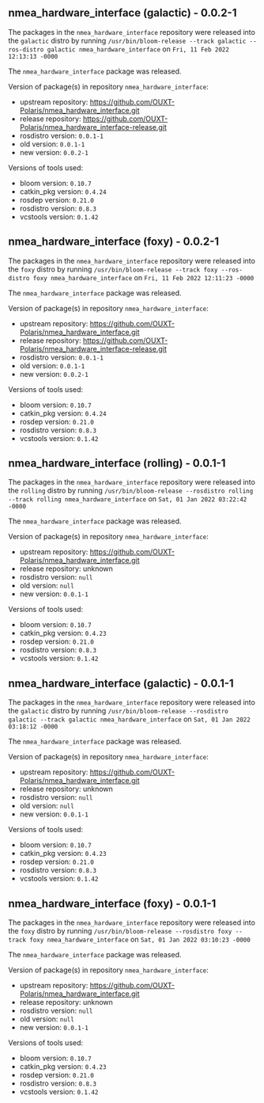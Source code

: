 ## nmea_hardware_interface (galactic) - 0.0.2-1

The packages in the `nmea_hardware_interface` repository were released into the `galactic` distro by running `/usr/bin/bloom-release --track galactic --ros-distro galactic nmea_hardware_interface` on `Fri, 11 Feb 2022 12:13:13 -0000`

The `nmea_hardware_interface` package was released.

Version of package(s) in repository `nmea_hardware_interface`:

- upstream repository: https://github.com/OUXT-Polaris/nmea_hardware_interface.git
- release repository: https://github.com/OUXT-Polaris/nmea_hardware_interface-release.git
- rosdistro version: `0.0.1-1`
- old version: `0.0.1-1`
- new version: `0.0.2-1`

Versions of tools used:

- bloom version: `0.10.7`
- catkin_pkg version: `0.4.24`
- rosdep version: `0.21.0`
- rosdistro version: `0.8.3`
- vcstools version: `0.1.42`


## nmea_hardware_interface (foxy) - 0.0.2-1

The packages in the `nmea_hardware_interface` repository were released into the `foxy` distro by running `/usr/bin/bloom-release --track foxy --ros-distro foxy nmea_hardware_interface` on `Fri, 11 Feb 2022 12:11:23 -0000`

The `nmea_hardware_interface` package was released.

Version of package(s) in repository `nmea_hardware_interface`:

- upstream repository: https://github.com/OUXT-Polaris/nmea_hardware_interface.git
- release repository: https://github.com/OUXT-Polaris/nmea_hardware_interface-release.git
- rosdistro version: `0.0.1-1`
- old version: `0.0.1-1`
- new version: `0.0.2-1`

Versions of tools used:

- bloom version: `0.10.7`
- catkin_pkg version: `0.4.24`
- rosdep version: `0.21.0`
- rosdistro version: `0.8.3`
- vcstools version: `0.1.42`


## nmea_hardware_interface (rolling) - 0.0.1-1

The packages in the `nmea_hardware_interface` repository were released into the `rolling` distro by running `/usr/bin/bloom-release --rosdistro rolling --track rolling nmea_hardware_interface` on `Sat, 01 Jan 2022 03:22:42 -0000`

The `nmea_hardware_interface` package was released.

Version of package(s) in repository `nmea_hardware_interface`:

- upstream repository: https://github.com/OUXT-Polaris/nmea_hardware_interface.git
- release repository: unknown
- rosdistro version: `null`
- old version: `null`
- new version: `0.0.1-1`

Versions of tools used:

- bloom version: `0.10.7`
- catkin_pkg version: `0.4.23`
- rosdep version: `0.21.0`
- rosdistro version: `0.8.3`
- vcstools version: `0.1.42`


## nmea_hardware_interface (galactic) - 0.0.1-1

The packages in the `nmea_hardware_interface` repository were released into the `galactic` distro by running `/usr/bin/bloom-release --rosdistro galactic --track galactic nmea_hardware_interface` on `Sat, 01 Jan 2022 03:18:12 -0000`

The `nmea_hardware_interface` package was released.

Version of package(s) in repository `nmea_hardware_interface`:

- upstream repository: https://github.com/OUXT-Polaris/nmea_hardware_interface.git
- release repository: unknown
- rosdistro version: `null`
- old version: `null`
- new version: `0.0.1-1`

Versions of tools used:

- bloom version: `0.10.7`
- catkin_pkg version: `0.4.23`
- rosdep version: `0.21.0`
- rosdistro version: `0.8.3`
- vcstools version: `0.1.42`


## nmea_hardware_interface (foxy) - 0.0.1-1

The packages in the `nmea_hardware_interface` repository were released into the `foxy` distro by running `/usr/bin/bloom-release --rosdistro foxy --track foxy nmea_hardware_interface` on `Sat, 01 Jan 2022 03:10:23 -0000`

The `nmea_hardware_interface` package was released.

Version of package(s) in repository `nmea_hardware_interface`:

- upstream repository: https://github.com/OUXT-Polaris/nmea_hardware_interface.git
- release repository: unknown
- rosdistro version: `null`
- old version: `null`
- new version: `0.0.1-1`

Versions of tools used:

- bloom version: `0.10.7`
- catkin_pkg version: `0.4.23`
- rosdep version: `0.21.0`
- rosdistro version: `0.8.3`
- vcstools version: `0.1.42`



